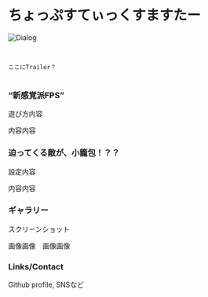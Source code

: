 # ちょっぷすてぃっくすますたー
![Dialog](https://user-images.githubusercontent.com/13903318/59257756-89a51000-8c71-11e9-8a89-192de86e5c17.png)
```


ここにTrailer？


```
### “新感覚派FPS”　


遊び方内容

内容内容



### 迫ってくる敵が、小籠包！？？


設定内容

内容内容



### ギャラリー


スクリーンショット

画像画像　画像画像



### Links/Contact

Github profile, SNSなど


